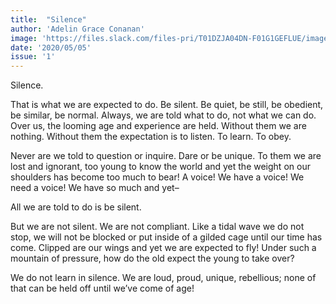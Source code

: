 ```yaml
---
title:  "Silence"
author: 'Adelin Grace Conanan'
image: 'https://files.slack.com/files-pri/T01DZJA04DN-F01G1GEFLUE/image_from_ios.jpg?pub_secret=abe338e0e5'
date: '2020/05/05'
issue: '1'
---
```


Silence. 

That is what we are expected to do. Be silent. Be quiet, be still, be obedient, be similar, be normal. Always, we are told what to do, not what we can do. Over us, the looming age and experience are held. Without them we are nothing. Without them the expectation is to listen. To learn. To obey. 

Never are we told to question or inquire. Dare or be unique. To them we are lost and ignorant, too young to know the world and yet the weight on our shoulders has become too much to bear! A voice! We have a voice! We need a voice! We have so much and yet–

All we are told to do is be silent. 

But we are not silent. We are not compliant. Like a tidal wave we do not stop, we will not be blocked or put inside of a gilded cage until our time has come. Clipped are our wings and yet we are expected to fly! Under such a mountain of pressure, how do the old expect the young to take over?

We do not learn in silence. We are loud, proud, unique, rebellious; none of that can be held off until we’ve come of age! 

